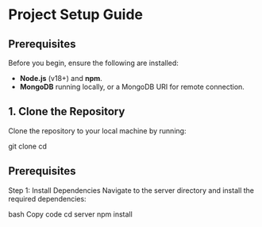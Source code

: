 # Project Setup Guide

## Prerequisites

Before you begin, ensure the following are installed:

- **Node.js** (v18+) and **npm**.
- **MongoDB** running locally, or a MongoDB URI for remote connection.

## 1. Clone the Repository

Clone the repository to your local machine by running:

git clone <repository-url>
cd <project-directory>


## Prerequisites
Step 1: Install Dependencies
Navigate to the server directory and install the required dependencies:

bash
Copy code
cd server
npm install
